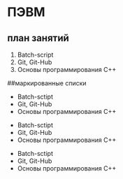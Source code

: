 # ПЭВМ
## план занятий

1. Batch-script
2. Git, Git-Hub
3. Основы программирования С++

##маркированные списки
* Batch-sctipt
* Git, Git-Hub
* Основы программирования С++


- Batch-sctipt
- Git, Git-Hub
- Основы программирования С++


+ Batch-sctipt
+ Git, Git-Hub
+ Основы программирования С++
